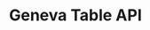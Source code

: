 ---
title: Geneva Table API
sidebar_title: Table API
description: API reference for Geneva Table class with methods for feature engineering operations including UDF management and backfill operations.
weight: 209
--- 
